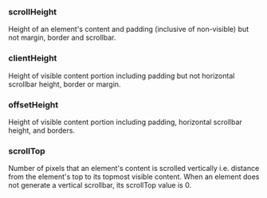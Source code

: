 ### scrollHeight

Height of an element's content and padding (inclusive of non-visible) but not margin, border and scrollbar.

### clientHeight

Height of visible content portion including padding but not horizontal scrollbar height, border or margin.

### offsetHeight

Height of visible content portion including padding, horizontal scrollbar height, and borders.

### scrollTop

Number of pixels that an element's content is scrolled vertically i.e. distance from the element's top to its topmost visible content. When an element does not generate a vertical scrollbar, its scrollTop value is 0.
